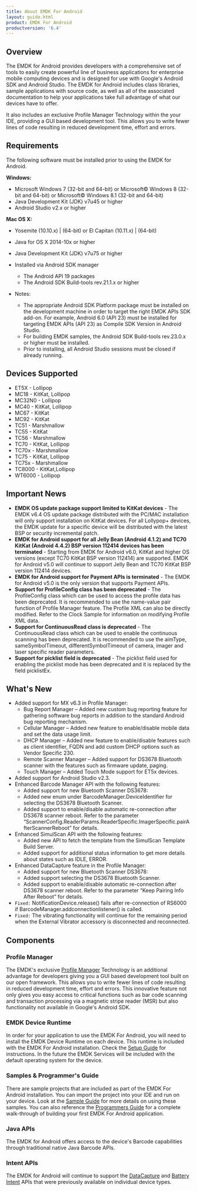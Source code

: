 ```yaml
---
title: About EMDK For Android
layout: guide.html
product: EMDK For Android
productversion: '6.4'
---
```


## Overview
The EMDK for Android provides developers with a comprehensive set of tools to easily create powerful line of business applications for enterprise mobile computing devices and is designed for use with Google's Android SDK and Android Studio. The EMDK for Android includes class libraries, sample applications with source code, as well as all of the associated documentation to help your applications take full advantage of what our devices have to offer.

It also includes an exclusive Profile Manager Technology within the your IDE, providing a GUI based development tool. This allows you to write fewer lines of code resulting in reduced development time, effort and errors.

## Requirements
The following software must be installed prior to using the EMDK for Android.

**Windows:**
* Microsoft Windows 7 (32-bit and 64-bit)  or Microsoft&copy; Windows 8 (32-bit and 64-bit) or Microsoft&copy; Windows 8.1 (32-bit and 64-bit)
* Java Development Kit (JDK) v7u45 or higher
* Android Studio v2.x or higher
 
**Mac OS X:**  
* Yosemite (10.10.x) | (64-bit)  or El Capitan (10.11.x) | (64-bit)
* Java for OS X 2014-10x or higher
* Java Development Kit (JDK) v7u75 or higher
* Installed via Android SDK manager 
	* The Android API 19 packages
	* The Android SDK Build-tools rev.21.1.x or higher

* Notes:
	* The appropriate Android SDK Platform package must be installed on the development machine in order to target the right EMDK APIs SDK add-on. For example, Android 6.0 (API 23) must be installed for targeting EMDK APIs (API 23) as Compile SDK Version in Android Studio.
	* For building EMDK samples, the Android SDK Build-tools rev.23.0.x or higher must be installed.
	* Prior to installing, all Android Studio sessions must be closed if already running.


## Devices Supported
* ET5X   - Lollipop
* MC18   - KitKat, Lollipop
* MC32N0 - Lollipop
* MC40   - KitKat, Lollipop
* MC67   - KitKat	 
* MC92   - KitKat 
* TC51   - Marshmallow
* TC55   - KitKat	 
* TC56   - Marshmallow
* TC70   - KitKat, Lollipop
* TC70x  - Marshmallow
* TC75   - KitKat, Lollipop
* TC75x  - Marshmallow
* TC8000 - KitKat,Lollipop
* WT6000 - Lollipop


## Important News

* **EMDK OS update package support limited to KitKat devices** - The EMDK v6.4 OS update package distributed with the PC/MAC installation will only support installation on KitKat devices. For all Lollypop+ devices, the EMDK update for a specific device will be distributed with the latest BSP or security incremental patch.
* **EMDK for Android support for all Jelly Bean (Android 4.1.2) and TC70 KitKat (Android 4.4.2) BSP version 112414 devices has been terminated** - Starting from EMDK for Android v6.0, KitKat and higher OS versions (except TC70 KitKat BSP version 112414) are supported. EMDK for Android v5.0 will continue to support Jelly Bean and TC70 KitKat BSP version 112414 devices.
* **EMDK for Android support for Payment APIs is terminated** - The EMDK for Android v5.0 is the only version that supports Payment APIs.
* **Support for ProfileConfig class has been deprecated** - The ProfileConfig class which can be used to access the profile data has been deprecated. It is recommended to use the name-value pair function of Profile Manager feature. The Profile XML can also be directly modified. Refer to the Clock Sample for information on modifying Profile XML data.
* **Support for ContinuousRead class is deprecated** - The ContinuousRead class which can be used to enable the continuous scanning has been deprecated. It is recommended to use the aimType, sameSymbolTimeout, differentSymbolTimeout of camera, imager and laser specific reader parameters.
* **Support for picklist field is deprecated** - The picklist field used for enabling the picklist mode has been deprecated and it is replaced by the field picklistEx.


## What's New

* Added support for MX v6.3 in Profile Manager:
	* Bug Report Manager – Added new custom bug reporting feature for gathering software bug reports in addition to the standard Android bug reporting mechanism.
	* Cellular Manager – Added new feature to enable/disable mobile data and set the data usage limit.
	* DHCP Manager – Added new feature to enable/disable features such as client identifier, FQDN and add custom DHCP options such as Vendor Specific 230.
	* Remote Scanner Manager – Added support for DS3678 Bluetooth scanner with the features such as firmware update, paging.
	* Touch Manager – Added Touch Mode support for ET5x devices.
* Added support for Android Studio v2.3.
* Enhanced Barcode Manager API with the following features:
	* Added support for new Bluetooth Scanner DS3678:
	* Added new enum under BarcodeManager.DeviceIdentifier for selecting the DS3678 Bluetooth Scanner.
	* Added support to enable/disable automatic re-connection after DS3678 scanner reboot. Refer to the parameter “ScannerConfig.ReaderParams.ReaderSpecific.ImagerSpecific.pairAfterScannerReboot” for details.
* Enhanced SimulScan API with the following features:
	* Added new API to fetch the template from the SimulScan Template Build Server.
	* Added support for additional status information to get more details about states such as IDLE, ERROR.
* Enhanced DataCapture feature in the Profile Manager:
	* Added support for new Bluetooth Scanner DS3678:
	* Added support selecting the DS3678 Bluetooth Scanner.
	* Added support to enable/disable automatic re-connection after DS3678 scanner reboot. Refer to the parameter “Keep Pairing Info After Reboot” for details.
* `Fixed:` NotificationDevice.release() fails after re-connection of RS6000 if BarcodeManager.addconnectionlistener() is called.
* `Fixed:` The vibrating functionality will continue for the remaining period when the External Vibrator accessory is disconnected and reconnected.



## Components

### Profile Manager
The EMDK's exclusive [Profile Manager](../profile-manager) Technology is an additional advantage for developers giving you a GUI based development tool built on our open framework. This allows you to write fewer lines of code resulting in reduced development time, effort and errors. This innovative feature not only gives you easy access to critical functions such as bar code scanning and transaction processing via a magnetic stripe reader (MSR) but also functionality not available in Google's Android SDK.   

### EMDK Device Runtime
In order for your application to use the EMDK For Android, you will need to install the EMDK Device Runtime on each device. This runtime is included with the EMDK For Android installation. Check the [Setup Guide](../setupDevice) for instructions. In the future the EMDK Services will be included with the default operating system for the device.

### Samples & Programmer's Guide
There are sample projects that are included as part of the EMDK For Android installation. You can import the project into your IDE and run on your device. Look at the [Sample Guide](../..//samples/) for more details on using these samples. You can also reference the [Programmers Guide](../../tutorial/) for a complete walk-through of building your first EMDK For Android application.

### Java APIs
The EMDK for Android offers access to the device's Barcode capabilities through traditional native Java Barcode APIs.

### Intent APIs
The EMDK for Android will continue to support the [DataCapture](../reference/refdatacaptureintent) and [Battery Intent](../reference/refbatteryintent) APIs that were previously available on individual device types. 

























